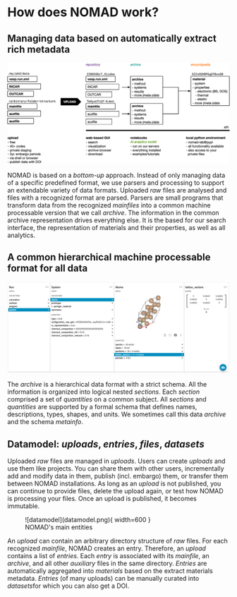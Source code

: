 # How does NOMAD work?

## Managing data based on automatically extract rich metadata
![how does nomad work](how-does-nomad-work.png)

NOMAD is based on a *bottom-up* approach. Instead of only managing data of a specific
predefined format, we use parsers and processing to support an extendable variety of
data formats. Uploaded *raw* files are analysed and files with a recognized format are parsed.
Parsers are small programs that transform data from the recognized *mainfiles* into a common machine
processable version that we call *archive*. The information in the common archive representation
drives everything else. It is the based for our search interface, the representation of materials
and their properties, as well as all analytics.

## A common hierarchical machine processable format for all data
![archive example](archive-example.png)

The *archive* is a hierarchical data format with a strict schema.
All the information is organized into logical nested *sections*.
Each *section* comprised a set of *quantities* on a common subject.
All *sections* and *quantities* are supported by a formal schema that defines names, descriptions, types, shapes, and units.
We sometimes call this data *archive* and the schema *metainfo*.

## Datamodel: *uploads*, *entries*, *files*, *datasets*

Uploaded *raw* files are managed in *uploads*.
Users can create *uploads* and use them like projects.
You can share them with other users, incrementally add and modify data in them, publish (incl. embargo) them, or transfer them between NOMAD installations.
As long as an *upload* is not published, you can continue to provide files, delete the upload again, or test how NOMAD is processing your files.
Once an upload is published, it becomes immutable.

<figure markdown>
  ![datamodel](datamodel.png){ width=600 }
  <figcaption>NOMAD's main entities</figcaption>
</figure>

An *upload* can contain an arbitrary directory structure of *raw* files.
For each recognized *mainfile*, NOMAD creates an entry.
Therefore, an *upload* contains a list of *entries*.
Each *entry* is associated with its *mainfile*, an *archive*, and all other *auxiliary* files in the same directory.
*Entries* are automatically aggregated into *materials* based on the extract materials metadata.
*Entries* (of many uploads) can be manually curated into *datasets*for which you can also get a DOI.